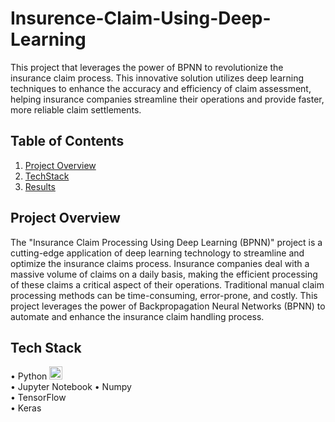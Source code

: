 # Insurence-Claim-Using-Deep-Learning
This project that leverages the power of BPNN to revolutionize the insurance claim process. This innovative solution utilizes deep learning techniques to enhance the accuracy and efficiency of claim assessment, helping insurance companies streamline their operations and provide faster, more reliable claim settlements.

## Table of Contents
1. [Project Overview](#project-overview)
2. [TechStack](#tech-stack)
3. [Results](#results)

## Project Overview
The "Insurance Claim Processing Using Deep Learning (BPNN)" project is a cutting-edge application of deep learning technology to streamline and optimize the insurance claims process. Insurance companies deal with a massive volume of claims on a daily basis, making the efficient processing of these claims a critical aspect of their operations. Traditional manual claim processing methods can be time-consuming, error-prone, and costly. This project leverages the power of Backpropagation Neural Networks (BPNN) to automate and enhance the insurance claim handling process.
<br>
## Tech Stack

• Python <a href="https://www.python.org/" title="Python"><img src="https://github.com/get-icon/geticon/raw/master/icons/python.svg" alt="Python" width="21px" height="21px"></a>
<br>
• Jupyter Notebook
• Numpy
<br>
• TensorFlow
<br>
• Keras
